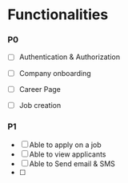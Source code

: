 # Functionalities


### P0

- [ ] Authentication & Authorization
- [ ] Company onboarding
- [ ] Career Page 
- [ ] Job creation


### P1

- [ ] Able to apply on a job
- [ ] Able to view applicants
- [ ] Able to Send email & SMS
- [ ] 
